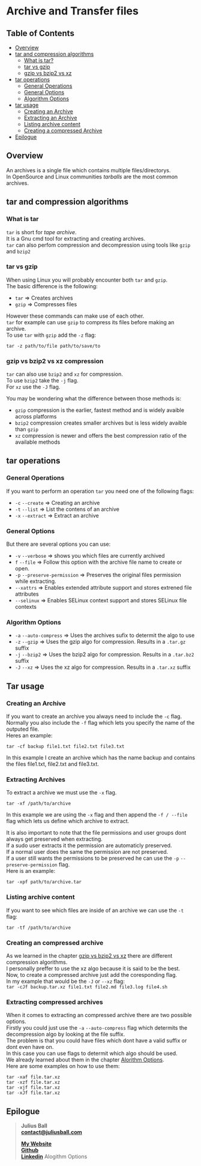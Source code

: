 # Archive and Transfer files

## Table of Contents
- [Overview](#overview)
- [tar and compression algorithms](#tar-and-more)
    - [What is tar?](#tar)
    - [tar vs gzip](#tar-vs-gzip)
    - [gzip vs bzip2 vs xz](#gzip-vs-bzip2-vs-xz)
- [tar operations](#operations)
    - [General Operations](#operations-1)
    - [General Options](#operations-2)
    - [Algorithm Options](#operations-3)
- [tar usage](#usage)
    - [Creating an Archive](#creating)
    - [Extracting an Archive](#extracting)
    - [Listing archive content](#listing)
    - [Creating a compressed Archive](#creating-compressed)
- [Epilogue](#epilogue)

<a name="overview"></a>
## Overview
An archives is a single file which contains multiple files/directorys.  
In OpenSource and Linux communities *tarballs* are the most common archives.  

<a name="tar-and-more"></a>
## tar and compression algorithms

<a name="tar"></a>
### What is tar 
`tar` is short for *tape archive*.  
It is a Gnu cmd tool for extracting and creating archives.  
`tar` can also perfom compression and decompression using tools like `gzip` and `bzip2`

<a name="tar-vs-gzip"></a>
### tar vs gzip
When using Linux you will probably encounter both `tar` and `gzip`.  
The basic difference is the following:
- `tar` => Creates archives
- `gzip` => Compresses files

However these commands can make use of each other.  
`tar` for example can use `gzip` to compress its files before making an archive.  
To use `tar` with `gzip` add the `-z` flag:  

`tar -z path/to/file path/to/save/to`  

<a name="gzip-vs-bzip2-vs-xz"></a>
### gzip vs bzip2 vs xz compression
`tar` can also use `bzip2` and `xz` for compression.  
To use `bzip2` take the `-j` flag.  
For `xz` use the `-J` flag.  

You may be wondering what the difference between those methods is:
- `gzip` compression is the earlier, fastest method and is widely avaible across platforms
- `bzip2` compression creates smaller archives but is less widely avaible than `gzip`
- `xz` compression is newer and offers the best compression ratio of the available methods

<a name="operations"></a>
## tar operations
<a name="operations-1"></a>
### General Operations
If you want to perform an operation `tar` you need one of the following flags:  
- `-c` `--create` => Creating an archive
- `-t` `--list` => List the contens of an archive
- `-x` `--extract` => Extract an archive

<a name="operations-2"></a>
### General Options
But there are several options you can use:  
- `-v` `--verbose` => shows you which files are currently archived
- `f` `--file` => Follow this option with the archive file name to create or open.
- `-p` `--preserve-permission` => Preserves the original files permission while extracting.  
- `--xattrs` => Enables extended attribute support and stores extrened file attributes
- `--selinux` => Enables SELinux context support and stores SELinux file contexts

<a name="operations-3"></a>
### Algorithm Options
- `-a` `--auto-compress` => Uses the archives sufix to determit the algo to use
- `-z` `--gzip` => Uses the gzip algo for compression. Results in a `.tar.gz` suffix
- `-j` `--bzip2` => Uses the bzip2 algo for compression. Results in a `.tar.bz2` suffix
- `-J` `--xz` => Uses the xz algo for compression. Results in a `.tar.xz` suffix

<a name="usage"></a>
## Tar usage
<a name="creating"></a>
### Creating an Archive
If you want to create an archive you always need to include the `-c` flag.  
Normally you also include the `-f` flag which lets you specify the name of the outputed file.  
Heres an example:  

`tar -cf backup file1.txt file2.txt file3.txt`

In this example I create an archive which has the name backup and contains the files file1.txt, file2.txt and file3.txt.  

<a name="extracting"></a>
### Extracting Archives
To extract a archive we must use the `-x` flag.  

`tar -xf /path/to/archive`

In this example we are using the `-x` flag and then append the `-f / --file` flag which lets us define which archive to extract.  

It is also important to note that the file permissions and user groups dont always get preserved when extracting.  
If a sudo user extracts it the permission are automaticly preserved.  
If a normal user does the same the permission are not preserved.  
If a user still wants the permissions to be preserved he can use the `-p` `--preserve-permission` flag.  
Here is an example:  

`tar -xpf path/to/archive.tar`

<a name="listing"></a>
### Listing archive content
If you want to see which files are inside of an archive we can use the `-t` flag:  

`tar -tf /path/to/archive`

<a name="creating-compressed"></a>
### Creating an compressed archive
As we learned in the chapter [gzip vs bzip2 vs xz](#gzip-vs-bzip2-vs-xz-compression) there are different compression algorithms.  
I personally preffer to use the xz algo because it is said to be the best.  
Now, to create a compressed archive just add the coresponding flag.  
In my example that would be the `-J` or `--xz` flag:  
`tar -cJf backup.tar.xz file1.txt file2.md file3.log file4.sh`

<a name="extracting-compressed"></a>
### Extracting compressed archives
When it comes to extracting an compressed archive there are two possible options.  
Firstly you could just use the `-a` `--auto-compress` flag which determits the decompression algo by looking at the file suffix.  
The problem is that you could have files which dont have a valid suffix or dont even have on.  
In this case you can use flags to determit which algo should be used.  
We already learned about them in the chapter [Alorithm Options](#operations-3).  
Here are some examples on how to use them:  

```
tar -xaf file.tar.xz
tar -xzf file.tar.xz
tar -xjf file.tar.xz
tar -xJf file.tar.xz
```

<a name="epilogue"></a>
## Epilogue

> **Julius Ball**  
> **contact@juliusball.com**  
>  
> **[My Website](https://www.juliusball.com)**  
> **[Github](https://www.github.com/balljul)**  
> **[Linkedin](https://www.linkedin.com/in/juliusball/)** Alogithm Options 

